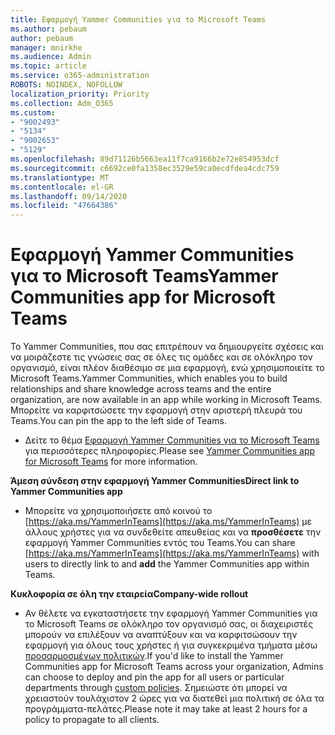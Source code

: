 ```yaml
---
title: Εφαρμογή Yammer Communities για το Microsoft Teams
ms.author: pebaum
author: pebaum
manager: mnirkhe
ms.audience: Admin
ms.topic: article
ms.service: o365-administration
ROBOTS: NOINDEX, NOFOLLOW
localization_priority: Priority
ms.collection: Adm_O365
ms.custom:
- "9002493"
- "5134"
- "9002653"
- "5129"
ms.openlocfilehash: 89d71126b5663ea11f7ca9166b2e72e854953dcf
ms.sourcegitcommit: c6692ce0fa1358ec3529e59ca0ecdfdea4cdc759
ms.translationtype: MT
ms.contentlocale: el-GR
ms.lasthandoff: 09/14/2020
ms.locfileid: "47664386"
---
```

# <a name="yammer-communities-app-for-microsoft-teams"></a><span data-ttu-id="6c8a9-102">Εφαρμογή Yammer Communities για το Microsoft Teams</span><span class="sxs-lookup"><span data-stu-id="6c8a9-102">Yammer Communities app for Microsoft Teams</span></span>

<span data-ttu-id="6c8a9-103">Το Yammer Communities, που σας επιτρέπουν να δημιουργείτε σχέσεις και να μοιράζεστε τις γνώσεις σας σε όλες τις ομάδες και σε ολόκληρο τον οργανισμό, είναι πλέον διαθέσιμο σε μια εφαρμογή, ενώ χρησιμοποιείτε το Microsoft Teams.</span><span class="sxs-lookup"><span data-stu-id="6c8a9-103">Yammer Communities, which enables you to build relationships and share knowledge across teams and the entire organization, are now available in an app while working in Microsoft Teams.</span></span> <span data-ttu-id="6c8a9-104">Μπορείτε να καρφιτσώσετε την εφαρμογή στην αριστερή πλευρά του Teams.</span><span class="sxs-lookup"><span data-stu-id="6c8a9-104">You can pin the app to the left side of Teams.</span></span> 

- <span data-ttu-id="6c8a9-105">Δείτε το θέμα [Εφαρμογή Yammer Communities για το Microsoft Teams](https://go.microsoft.com/fwlink/?linkid=2127757&clcid=0x409) για περισσότερες πληροφορίες.</span><span class="sxs-lookup"><span data-stu-id="6c8a9-105">Please see [Yammer Communities app for Microsoft Teams](https://go.microsoft.com/fwlink/?linkid=2127757&clcid=0x409) for more information.</span></span>

<span data-ttu-id="6c8a9-106">**Άμεση σύνδεση στην εφαρμογή Yammer Communities**</span><span class="sxs-lookup"><span data-stu-id="6c8a9-106">**Direct link to Yammer Communities app**</span></span>

- <span data-ttu-id="6c8a9-107">Μπορείτε να χρησιμοποιήσετε από κοινού το [https://aka.ms/YammerInTeams](https://aka.ms/YammerInTeams) με άλλους χρήστες για να συνδεθείτε απευθείας και να **προσθέσετε** την εφαρμογή Yammer Communities εντός του Teams.</span><span class="sxs-lookup"><span data-stu-id="6c8a9-107">You can share [https://aka.ms/YammerInTeams](https://aka.ms/YammerInTeams) with users to directly link to and **add** the Yammer Communities app within Teams.</span></span>

<span data-ttu-id="6c8a9-108">**Κυκλοφορία σε όλη την εταιρεία**</span><span class="sxs-lookup"><span data-stu-id="6c8a9-108">**Company-wide rollout**</span></span>

- <span data-ttu-id="6c8a9-109">Αν θέλετε να εγκαταστήσετε την εφαρμογή Yammer Communities για το Microsoft Teams σε ολόκληρο τον οργανισμό σας, οι διαχειριστές μπορούν να επιλέξουν να αναπτύξουν και να καρφιτσώσουν την εφαρμογή για όλους τους χρήστες ή για συγκεκριμένα τμήματα μέσω [προσαρμοσμένων πολιτικών](https://docs.microsoft.com/microsoftteams/manage-apps).</span><span class="sxs-lookup"><span data-stu-id="6c8a9-109">If you'd like to install the Yammer Communities app for Microsoft Teams across your organization, Admins can choose to deploy and pin the app for all users or particular departments through [custom policies](https://docs.microsoft.com/microsoftteams/manage-apps).</span></span> <span data-ttu-id="6c8a9-110">Σημειώστε ότι μπορεί να χρειαστούν τουλάχιστον 2 ώρες για να διατεθεί μια πολιτική σε όλα τα προγράμματα-πελάτες.</span><span class="sxs-lookup"><span data-stu-id="6c8a9-110">Please note it may take at least 2 hours for a policy to propagate to all clients.</span></span>
